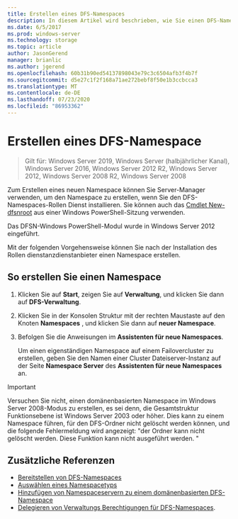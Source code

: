 ```yaml
---
title: Erstellen eines DFS-Namespaces
description: In diesem Artikel wird beschrieben, wie Sie einen DFS-Namespace erstellen.
ms.date: 6/5/2017
ms.prod: windows-server
ms.technology: storage
ms.topic: article
author: JasonGerend
manager: brianlic
ms.author: jgerend
ms.openlocfilehash: 60b31b90ed54137898043e79c3c6504afb3f4b7f
ms.sourcegitcommit: d5e27c1f2f168a71ae272bebf8f50e1b3ccbcca3
ms.translationtype: MT
ms.contentlocale: de-DE
ms.lasthandoff: 07/23/2020
ms.locfileid: "86953362"
---
```

# <a name="create-a-dfs-namespace"></a>Erstellen eines DFS-Namespace

> Gilt für: Windows Server 2019, Windows Server (halbjährlicher Kanal), Windows Server 2016, Windows Server 2012 R2, Windows Server 2012, Windows Server 2008 R2, Windows Server 2008

Zum Erstellen eines neuen Namespace können Sie Server-Manager verwenden, um den Namespace zu erstellen, wenn Sie den DFS-Namespaces-Rollen Dienst installieren. Sie können auch das [Cmdlet New-dfsnroot](/powershell/module/dfsn/new-dfsnroot) aus einer Windows PowerShell-Sitzung verwenden.

Das DFSN-Windows PowerShell-Modul wurde in Windows Server 2012 eingeführt.

Mit der folgenden Vorgehensweise können Sie nach der Installation des Rollen dienstanzdienstanbieter einen Namespace erstellen.

## <a name="to-create-a-namespace"></a>So erstellen Sie einen Namespace

1.  Klicken Sie auf **Start**, zeigen Sie auf **Verwaltung**, und klicken Sie dann auf **DFS-Verwaltung**.

2.  Klicken Sie in der Konsolen Struktur mit der rechten Maustaste auf den Knoten **Namespaces** , und klicken Sie dann auf **neuer Namespace**.

3.  Befolgen Sie die Anweisungen im **Assistenten für neue Namespaces**.

    Um einen eigenständigen Namespace auf einem Failovercluster zu erstellen, geben Sie den Namen einer Cluster Dateiserver-Instanz auf der Seite **Namespace Server** des **Assistenten für neue Namespaces** an.

> [!IMPORTANT]
> Versuchen Sie nicht, einen domänenbasierten Namespace im Windows Server 2008-Modus zu erstellen, es sei denn, die Gesamtstruktur Funktionsebene ist Windows Server 2003 oder höher. Dies kann zu einem Namespace führen, für den DFS-Ordner nicht gelöscht werden können, und die folgende Fehlermeldung wird angezeigt: "der Ordner kann nicht gelöscht werden. Diese Funktion kann nicht ausgeführt werden. "

## <a name="additional-references"></a>Zusätzliche Referenzen

-   [Bereitstellen von DFS-Namespaces](deploying-dfs-namespaces.md)
-   [Auswählen eines Namespacetyps](choose-a-namespace-type.md)
-   [Hinzufügen von Namespaceservern zu einem domänenbasierten DFS-Namespace](add-namespace-servers-to-a-domain-based-dfs-namespace.md)
-   [Delegieren von Verwaltungs Berechtigungen für DFS-Namespaces](delegate-management-permissions-for-dfs-namespaces.md).
